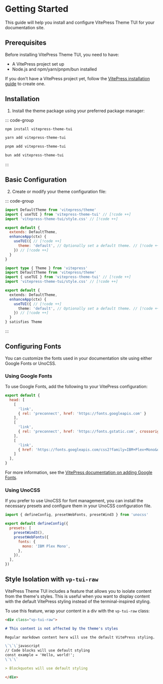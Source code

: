 # Getting Started

This guide will help you install and configure VitePress Theme TUI for your documentation site.

## Prerequisites

Before installing VitePress Theme TUI, you need to have:

- A VitePress project set up
- Node.js and npm/yarn/pnpm/bun installed

If you don't have a VitePress project yet, follow the [VitePress installation guide](https://vitepress.dev/guide/getting-started) to create one.

## Installation

1. Install the theme package using your preferred package manager:

::: code-group

```bash [npm]
npm install vitepress-theme-tui
```

```bash [yarn]
yarn add vitepress-theme-tui
```

```bash [pnpm]
pnpm add vitepress-theme-tui
```

```bash [bun]
bun add vitepress-theme-tui
```

:::

## Basic Configuration

2. Create or modify your theme configuration file:

::: code-group

```js [.vitepress/theme/index.js]
import DefaultTheme from 'vitepress/theme'
import { useTUI } from 'vitepress-theme-tui' // [!code ++]
import 'vitepress-theme-tui/style.css' // [!code ++]

export default {
  extends: DefaultTheme,
  enhanceApp(ctx) {
    useTUI({ // [!code ++]
      theme: 'default', // Optionally set a default theme. // [!code ++]
    }) // [!code ++]
  }
}
```

```ts [.vitepress/theme/index.ts]
import type { Theme } from 'vitepress'
import DefaultTheme from 'vitepress/theme'
import { useTUI } from 'vitepress-theme-tui' // [!code ++]
import 'vitepress-theme-tui/style.css' // [!code ++]

export default {
  extends: DefaultTheme,
  enhanceApp(ctx) {
    useTUI({ // [!code ++]
      theme: 'default', // Optionally set a default theme. // [!code ++]
    }) // [!code ++]
  }
} satisfies Theme
```

:::

## Configuring Fonts

You can customize the fonts used in your documentation site using either Google Fonts or UnoCSS.

### Using Google Fonts

To use Google Fonts, add the following to your VitePress configuration:

```js [.vitepress/config.js]
export default {
  head: [
    [
      'link',
      { rel: 'preconnect', href: 'https://fonts.googleapis.com' }
    ],
    [
      'link',
      { rel: 'preconnect', href: 'https://fonts.gstatic.com', crossorigin: '' }
    ],
    [
      'link',
      { href: 'https://fonts.googleapis.com/css2?family=IBM+Plex+Mono&display=swap', rel: 'stylesheet' }
    ]
  ],
}
```

For more information, see the [VitePress documentation on adding Google Fonts](https://vitepress.dev/reference/site-config#example-adding-google-fonts).

### Using UnoCSS

If you prefer to use UnoCSS for font management, you can install the necessary presets and configure them in your UnoCSS configuration file.

```js [uno.config.js]
import { defineConfig, presetWebFonts, presetWind3 } from 'unocss'

export default defineConfig({
  presets: [
    presetWind3(),
    presetWebFonts({
      fonts: {
        mono: 'IBM Plex Mono',
      },
    }),
  ],
})
```

## Style Isolation with `vp-tui-raw`

VitePress Theme TUI includes a feature that allows you to isolate content from the theme's styles. This is useful when you want to display content with the default VitePress styling instead of the terminal-inspired styling.

To use this feature, wrap your content in a div with the `vp-tui-raw` class:

```md
<div class="vp-tui-raw">

# This content is not affected by the theme's styles

Regular markdown content here will use the default VitePress styling.

\`\`\`javascript
// Code blocks will use default styling
const example = 'Hello, world!';
\`\`\`

> Blockquotes will use default styling

</div>
```

